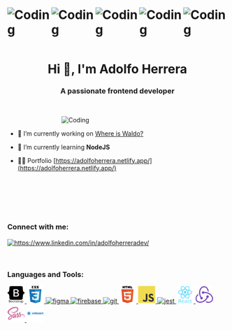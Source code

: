 <!-- [![MasterHead](https://media2.giphy.com/headers/dhunten/0DvIY8fAjBSg.gif)](https://www.linkedin.com/in/adolfoherreradev/) -->
<h1><img align="right" alt="Coding" width="20%" src="https://media2.giphy.com/headers/dhunten/0DvIY8fAjBSg.gif">
<img align="right" alt="Coding" width="20%" src="https://media2.giphy.com/headers/dhunten/0DvIY8fAjBSg.gif">
<img align="right" alt="Coding" width="20%" src="https://media2.giphy.com/headers/dhunten/0DvIY8fAjBSg.gif">
<img align="right" alt="Coding" width="20%" src="https://media2.giphy.com/headers/dhunten/0DvIY8fAjBSg.gif">
<img align="right" alt="Coding" width="20%" src="https://media2.giphy.com/headers/dhunten/0DvIY8fAjBSg.gif"></h1>

<p>&ensp;</p>

<h1 align="center">Hi 👋, I'm Adolfo Herrera</h1>
<h3 align="center">A passionate frontend developer</h3>
<p>&ensp;</p>
<img align="right" alt="Coding" width="380" src="https://media.tenor.com/R6zEIJQaUh4AAAAC/we-bare-bears-ice-bear.gif">

<p>&ensp;</p>

- 🔭 I’m currently working on [Where is Waldo?](https://github.com/Wolfushima/where-is-waldo)

- 🌱 I’m currently learning **NodeJS**

- 👨‍💻 Portfolio [https://adolfoherrera.netlify.app/](https://adolfoherrera.netlify.app/)

<p>&ensp;</p>
<p>&ensp;</p>
<p>&ensp;</p>

<h3 align="left">Connect with me:</h3>
<p align="left">
<a href="https://www.linkedin.com/in/adolfoherreradev/" target="blank"><img align="center" src="https://raw.githubusercontent.com/rahuldkjain/github-profile-readme-generator/master/src/images/icons/Social/linked-in-alt.svg" alt="https://www.linkedin.com/in/adolfoherreradev/" height="30" width="40" /></a>
</p>

<p>&ensp;</p>

<h3 align="left">Languages and Tools:</h3>
<p align="left"> <a href="https://getbootstrap.com" target="_blank" rel="noreferrer"> <img src="https://raw.githubusercontent.com/devicons/devicon/master/icons/bootstrap/bootstrap-plain-wordmark.svg" alt="bootstrap" width="40" height="40"/> </a> <a href="https://www.w3schools.com/css/" target="_blank" rel="noreferrer"> <img src="https://raw.githubusercontent.com/devicons/devicon/master/icons/css3/css3-original-wordmark.svg" alt="css3" width="40" height="40"/> </a> <a href="https://www.figma.com/" target="_blank" rel="noreferrer"> <img src="https://www.vectorlogo.zone/logos/figma/figma-icon.svg" alt="figma" width="40" height="40"/> </a> <a href="https://firebase.google.com/" target="_blank" rel="noreferrer"> <img src="https://www.vectorlogo.zone/logos/firebase/firebase-icon.svg" alt="firebase" width="40" height="40"/> </a> <a href="https://git-scm.com/" target="_blank" rel="noreferrer"> <img src="https://www.vectorlogo.zone/logos/git-scm/git-scm-icon.svg" alt="git" width="40" height="40"/> </a> <a href="https://www.w3.org/html/" target="_blank" rel="noreferrer"> <img src="https://raw.githubusercontent.com/devicons/devicon/master/icons/html5/html5-original-wordmark.svg" alt="html5" width="40" height="40"/> </a> <a href="https://developer.mozilla.org/en-US/docs/Web/JavaScript" target="_blank" rel="noreferrer"> <img src="https://raw.githubusercontent.com/devicons/devicon/master/icons/javascript/javascript-original.svg" alt="javascript" width="40" height="40"/> </a> <a href="https://jestjs.io" target="_blank" rel="noreferrer"> <img src="https://www.vectorlogo.zone/logos/jestjsio/jestjsio-icon.svg" alt="jest" width="40" height="40"/> </a> <a href="https://reactjs.org/" target="_blank" rel="noreferrer"> <img src="https://raw.githubusercontent.com/devicons/devicon/master/icons/react/react-original-wordmark.svg" alt="react" width="40" height="40"/> </a> <a href="https://redux.js.org" target="_blank" rel="noreferrer"> <img src="https://raw.githubusercontent.com/devicons/devicon/master/icons/redux/redux-original.svg" alt="redux" width="40" height="40"/> </a> <a href="https://sass-lang.com" target="_blank" rel="noreferrer"> <img src="https://raw.githubusercontent.com/devicons/devicon/master/icons/sass/sass-original.svg" alt="sass" width="40" height="40"/> </a> <a href="https://webpack.js.org" target="_blank" rel="noreferrer"> <img src="https://raw.githubusercontent.com/devicons/devicon/d00d0969292a6569d45b06d3f350f463a0107b0d/icons/webpack/webpack-original-wordmark.svg" alt="webpack" width="40" height="40"/> </a> </p>

